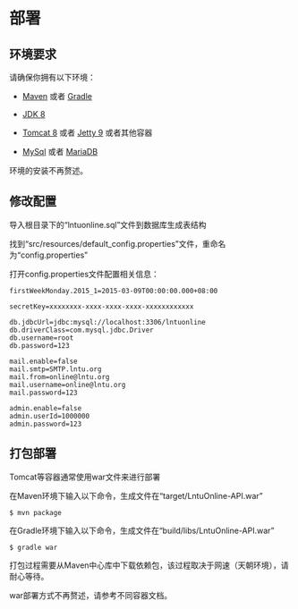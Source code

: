 # 部署 #

## 环境要求 ##

请确保你拥有以下环境：

- [Maven](http://maven.apache.org) 或者 [Gradle](http://gradle.org)

- [JDK 8](http://www.oracle.com/technetwork/java/javase/downloads/index-jsp-138363.html)

- [Tomcat 8](http://tomcat.apache.org/download-80.cgi) 或者 [Jetty 9](http://www.eclipse.org/jetty) 或者其他容器

- [MySql](http://www.mysql.com) 或者 [MariaDB](https://mariadb.org)

环境的安装不再赘述。

## 修改配置 ##

导入根目录下的“lntuonline.sql”文件到数据库生成表结构 

找到“src/resources/default_config.properties”文件，重命名为“config.properties”

打开config.properties文件配置相关信息：

    firstWeekMonday.2015_1=2015-03-09T00:00:00.000+08:00
    
    secretKey=xxxxxxxx-xxxx-xxxx-xxxx-xxxxxxxxxxxx
    
    db.jdbcUrl=jdbc:mysql://localhost:3306/lntuonline
    db.driverClass=com.mysql.jdbc.Driver
    db.username=root
    db.password=123
    
    mail.enable=false
    mail.smtp=SMTP.lntu.org
    mail.from=online@lntu.org
    mail.username=online@lntu.org
    mail.password=123
    
    admin.enable=false
    admin.userId=1000000
    admin.password=123

## 打包部署 ##

Tomcat等容器通常使用war文件来进行部署

在Maven环境下输入以下命令，生成文件在“target/LntuOnline-API.war”

    $ mvn package

在Gradle环境下输入以下命令，生成文件在“build/libs/LntuOnline-API.war”

    $ gradle war

打包过程需要从Maven中心库中下载依赖包，该过程取决于网速（天朝环境），请耐心等待。

war部署方式不再赘述，请参考不同容器文档。
